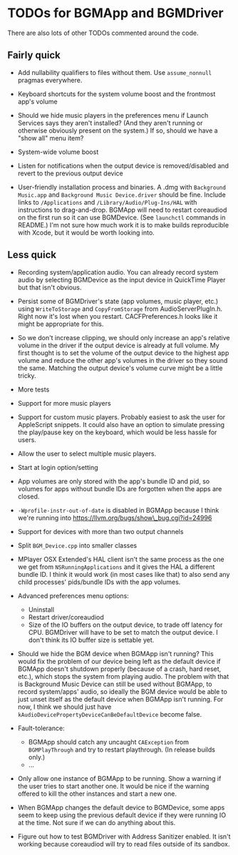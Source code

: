 <!-- vim: set tw=120: -->

# TODOs for BGMApp and BGMDriver

There are also lots of other TODOs commented around the code.

## Fairly quick

- Add nullability qualifiers to files without them. Use `assume_nonnull` pragmas everywhere.

- Keyboard shortcuts for the system volume boost and the frontmost app's volume

- Should we hide music players in the preferences menu if Launch Services says they aren't installed? (And they aren't
  running or otherwise obviously present on the system.) If so, should we have a "show all" menu item?

- System-wide volume boost

- Listen for notifications when the output device is removed/disabled and revert to the previous output device

- User-friendly installation process and binaries. A .dmg with `Background Music.app` and `Background Music
  Device.driver` should be fine. Include links to `/Applications` and `/Library/Audio/Plug-Ins/HAL` with instructions to
  drag-and-drop. BGMApp will need to restart coreaudiod on the first run so it can use BGMDevice. (See `launchctl`
  commands in README.) I'm not sure how much work it is to make builds reproducible with Xcode, but it would be worth
  looking into.

## Less quick

- Recording system/application audio. You can already record system audio by selecting BGMDevice as the input device in
  QuickTime Player but that isn't obvious.

- Persist some of BGMDriver's state (app volumes, music player, etc.) using `WriteToStorage` and `CopyFromStorage` from
  AudioServerPlugIn.h. Right now it's lost when you restart.  CACFPreferences.h looks like it might be appropriate for
  this.

- So we don't increase clipping, we should only increase an app's relative volume in the driver if the output device is
  already at full volume. My first thought is to set the volume of the output device to the highest app volume and
  reduce the other app's volumes in the driver so they sound the same. Matching the output device's volume curve might
  be a little tricky.

- More tests

- Support for more music players

- Support for custom music players. Probably easiest to ask the user for AppleScript snippets. It could also have an
  option to simulate pressing the play/pause key on the keyboard, which would be less hassle for users.

- Allow the user to select multiple music players.

- Start at login option/setting

- App volumes are only stored with the app's bundle ID and pid, so volumes for apps without bundle IDs are forgotten
  when the apps are closed.

- `-Wprofile-instr-out-of-date` is disabled in BGMApp because I think we're running into 
  <https://llvm.org/bugs/show\_bug.cgi?id=24996>

- Support for devices with more than two output channels

- Split `BGM_Device.cpp` into smaller classes

- MPlayer OSX Extended's HAL client isn't the same process as the one we get from `NSRunningApplications` and it gives
  the HAL a different bundle ID. I think it would work (in most cases like that) to also send any child processes'
  pids/bundle IDs with the app volumes.

- Advanced preferences menu options:
    - Uninstall
    - Restart driver/coreaudiod
    - Size of the IO buffers on the output device, to trade off latency for CPU. BGMDriver will have to be set to match
      the output device. I don't think its IO buffer size is settable yet.

- Should we hide the BGM device when BGMApp isn't running? This would fix the problem of our device being left as the
  default device if BGMApp doesn't shutdown properly (because of a crash, hard reset, etc.), which stops the system from
  playing audio. The problem with that is Background Music Device can still be used without BGMApp, to record
  system/apps' audio, so ideally the BGM device would be able to just unset itself as the default device when BGMApp
  isn't running.  For now, I think we should just have `kAudioDevicePropertyDeviceCanBeDefaultDevice` become false.

- Fault-tolerance:
    - BGMApp should catch any uncaught `CAException` from `BGMPlayThrough` and try to restart
      playthrough. (In release builds only.)
    - ...

- Only allow one instance of BGMApp to be running. Show a warning if the user tries to start another one. It would be
  nice if the warning offered to kill the other instances and start a new one.

- When BGMApp changes the default device to BGMDevice, some apps seem to keep using the previous default device if they
  were running IO at the time. Not sure if we can do anything about this.

- Figure out how to test BGMDriver with Address Sanitizer enabled. It isn't working because coreaudiod will try to read
  files outside of its sandbox.

